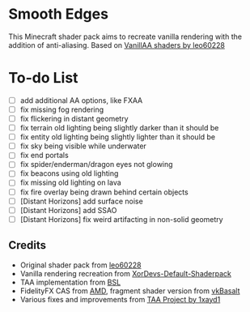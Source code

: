 # Smooth Edges
This Minecraft shader pack aims to recreate vanilla rendering with the addition of anti-aliasing. Based on [VanillAA shaders by leo60228](https://github.com/leo60228/VanillAA-Shaders)

# To-do List
- [ ] add additional AA options, like FXAA
- [ ] fix missing fog rendering
- [ ] fix flickering in distant geometry
- [ ] fix terrain old lighting being slightly darker than it should be
- [ ] fix entity old lighting being slightly lighter than it should be
- [ ] fix sky being visible while underwater
- [ ] fix end portals
- [ ] fix spider/enderman/dragon eyes not glowing
- [ ] fix beacons using old lighting
- [ ] fix missing old lighting on lava
- [ ] fix fire overlay being drawn behind certain objects
- [ ] [Distant Horizons] add surface noise
- [ ] [Distant Horizons] add SSAO
- [ ] [Distant Horizons] fix weird artifacting in non-solid geometry

## Credits
* Original shader pack from [leo60228](https://github.com/leo60228)
* Vanilla rendering recreation from [XorDevs-Default-Shaderpack](https://github.com/XorDev/XorDevs-Default-Shaderpack)
* TAA implementation from [BSL](https://bitslablab.com/bslshaders/)
* FidelityFX CAS from [AMD](https://github.com/GPUOpen-Effects/FidelityFX-CAS), fragment shader version from [vkBasalt](https://github.com/DadSchoorse/vkBasalt)
* Various fixes and improvements from [TAA Project by 1xayd1](https://modrinth.com/shader/taa)